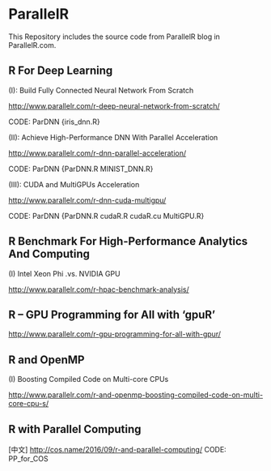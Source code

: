 # ParallelR

This Repository includes the source code from ParallelR blog in ParallelR.com.

## R For Deep Learning 

   (I): Build Fully Connected Neural Network From Scratch

   http://www.parallelr.com/r-deep-neural-network-from-scratch/

   CODE: ParDNN {iris_dnn.R} 
    
   (II): Achieve High-Performance DNN With Parallel Acceleration
   
   http://www.parallelr.com/r-dnn-parallel-acceleration/
   
   CODE:  ParDNN {ParDNN.R MINIST_DNN.R}
   
   (III): CUDA and MultiGPUs Acceleration
   
   http://www.parallelr.com/r-dnn-cuda-multigpu/
   
   CODE: ParDNN {ParDNN.R cudaR.R cudaR.cu MultiGPU.R}
    
    
## R Benchmark For High-Performance Analytics And Computing

   (I) Intel Xeon Phi .vs. NVIDIA GPU 
      
   http://www.parallelr.com/r-hpac-benchmark-analysis/
    
## R – GPU Programming for All with ‘gpuR’
   
   http://www.parallelr.com/r-gpu-programming-for-all-with-gpur/
   
## R and OpenMP
   (I) Boosting Compiled Code on Multi-core CPUs
   
   http://www.parallelr.com/r-and-openmp-boosting-compiled-code-on-multi-core-cpu-s/
   
## R with Parallel Computing
   [中文] http://cos.name/2016/09/r-and-parallel-computing/
   CODE: PP_for_COS
